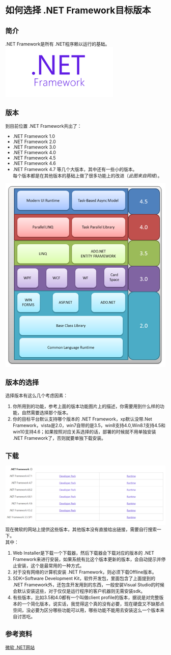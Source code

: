 # 如何选择 .NET Framework目标版本
## 简介
.NET Framework是所有 .NET程序赖以运行的基础。  
![.NET Framework](../Images/net-framework.png)
## 版本
到目前位置 .NET Framework共出了：  
*  .NET Framework 1.0
*  .NET Framework 2.0
*  .NET Framework 3.0
*  .NET Framework 4.0
*  .NET Framework 4.5
*  .NET Framework 4.6
*  .NET Framework 4.7
等几个大版本，其中还有一些小的版本。  
每个版本都是在其他版本的基础上做了很多功能上的改进（*此图来自网络*）。  

![版本功能](../Images/net-framework-version.png)
## 版本的选择
选择版本有这么几个考虑因素：  
1. 你所用到的功能，参考上面的版本功能图片上的描述，你需要用到什么样的功能，自然需要选择那个版本。
2. 你的目标平台默认支持哪个版本的 .NET Framework，xp默认没带.Net Framework，vista是2.0，win7自带的是3.5，win8支持4.0,Win8.1支持4.5和win10支持4.6；如果按照对应关系选择的话，部署的时候就不用单独安装 .NET Framework了，否则就要单独下载安装。
## 下载
![下载位置](../Images/net-framework-download.png)
现在微软的网站上提供这些版本，其他版本没有直接给出链接，需要自行搜索一下。  
其中：  
1. Web Installer是下载一个下载器，然后下载器会下载对应的版本的 .NET Framework来进行安装，如果系统有比这个版本更新的版本，会自动提示并停止安装，这个是最常用的一种方式。  
2. 对于没有网络的计算机安装 .NET Framework，则必须下载Offline版本。
3. SDK=Software Development Kit，软件开发包，里面包含了上面提到的 .NET Framework外，还包含开发用到的东西，一般安装Visual Studio的时候会默认安装这些，对于仅仅是运行程序的客户机器则无需安装sdk。
4. 有些版本，比如3.5和4.0都有一个叫做client profile的版本，据说是对完整版本的一个简化版本，说实话，我觉得这个真的没有必要，现在硬盘又不缺那点空间，没必要为区分哪些功能可以用，哪些功能不能用去安装这么一个版本来自讨苦吃。

## 参考资料
[微软 .NET网站](https://www.microsoft.com/net)
